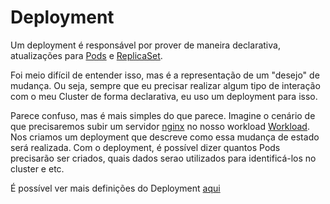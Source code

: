 # Deployment

Um deployment é responsável por prover de maneira declarativa, atualizações para [Pods](#pod) e [ReplicaSet](#replica-set).

Foi meio difícil de entender isso, mas é a representação de um "desejo" de mudança. Ou seja, sempre que eu precisar realizar algum tipo de interação com o meu Cluster de forma declarativa, eu uso um deployment para isso.

Parece confuso, mas é mais simples do que parece. Imagine o cenário de que precisaremos subir um servidor [nginx](https://nginx.com) no nosso workload [Workload](#workload). Nos criamos um deployment que descreve como essa mudança de estado será realizada. Com o deployment, é possível dizer quantos Pods precisarão ser criados, quais dados serao utilizados para identificá-los no cluster e etc.

É possível ver mais definições do Deployment [aqui](https://kubernetes.io/docs/concepts/workloads/controllers/deployment/)